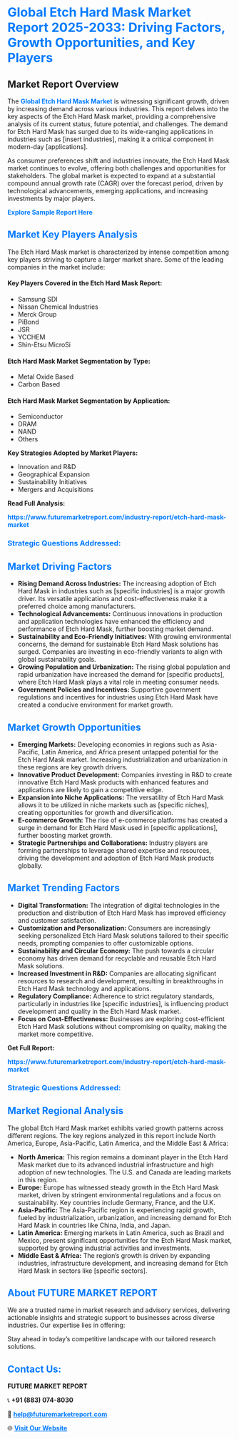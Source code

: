 <h1 style="color: #007BFF;">Global Etch Hard Mask Market Report 2025-2033: Driving Factors, Growth Opportunities, and Key Players</h1>

<section id="overview">
<h2>Market Report Overview</h2>
<p>The <a href="https://www.futuremarketreport.com/industry-report/etch-hard-mask-market" style="color: #007BFF; text-decoration: none;"><strong>Global Etch Hard Mask Market</strong></a> is witnessing significant growth, driven by increasing demand across various industries. This report delves into the key aspects of the Etch Hard Mask market, providing a comprehensive analysis of its current status, future potential, and challenges. The demand for Etch Hard Mask has surged due to its wide-ranging applications in industries such as [insert industries], making it a critical component in modern-day [applications].</p>
<p>As consumer preferences shift and industries innovate, the Etch Hard Mask market continues to evolve, offering both challenges and opportunities for stakeholders. The global market is expected to expand at a substantial compound annual growth rate (CAGR) over the forecast period, driven by technological advancements, emerging applications, and increasing investments by major players.</p>
</section>

<section id="overview">
<p><a href="https://www.futuremarketreport.com/request-sample/reportId=82225" style="color: #007BFF; text-decoration: none;"><strong>Explore Sample Report Here</strong></a></p>
</section>

<section id="key-players">
<h2 style="color: #007BFF;">Market Key Players Analysis</h2>
<p>The Etch Hard Mask market is characterized by intense competition among key players striving to capture a larger market share. Some of the leading companies in the market include:</p>
<h4>Key Players Covered in the Etch Hard Mask Report:</h4>
<ul><li>Samsung SDI</li><li>Nissan Chemical Industries</li><li>Merck Group</li><li>PiBond</li><li>JSR</li><li>YCCHEM</li><li>Shin-Etsu MicroSi</li></ul>
<h4>Etch Hard Mask Market Segmentation by Type:</h4>
<ul><li>Metal Oxide Based</li><li>Carbon Based</li></ul>

<h4>Etch Hard Mask Market Segmentation by Application:</h4>
<ul><li>Semiconductor</li><li>DRAM</li><li>NAND</li><li>Others</li></ul>
<p><strong>Key Strategies Adopted by Market Players:</strong></p>
<ul>
<li>Innovation and R&D</li>
<li>Geographical Expansion</li>
<li>Sustainability Initiatives</li>
<li>Mergers and Acquisitions</li>
</ul>
</section>

<section>
<p><strong>Read Full Analysis: </strong></p><a href="https://www.futuremarketreport.com/industry-report/etch-hard-mask-market" style="color: #007BFF; text-decoration: none;"><strong>https://www.futuremarketreport.com/industry-report/etch-hard-mask-market</strong></a>
<h3 style="color: #007BFF;">Strategic Questions Addressed:</h3>
</section>

<section id="driving-factors">
<h2 style="color: #007BFF;">Market Driving Factors</h2>
<ul>
<li><strong>Rising Demand Across Industries:</strong> The increasing adoption of Etch Hard Mask in industries such as [specific industries] is a major growth driver. Its versatile applications and cost-effectiveness make it a preferred choice among manufacturers.</li>
<li><strong>Technological Advancements:</strong> Continuous innovations in production and application technologies have enhanced the efficiency and performance of Etch Hard Mask, further boosting market demand.</li>
<li><strong>Sustainability and Eco-Friendly Initiatives:</strong> With growing environmental concerns, the demand for sustainable Etch Hard Mask solutions has surged. Companies are investing in eco-friendly variants to align with global sustainability goals.</li>
<li><strong>Growing Population and Urbanization:</strong> The rising global population and rapid urbanization have increased the demand for [specific products], where Etch Hard Mask plays a vital role in meeting consumer needs.</li>
<li><strong>Government Policies and Incentives:</strong> Supportive government regulations and incentives for industries using Etch Hard Mask have created a conducive environment for market growth.</li>
</ul>
</section>

<section id="growth-opportunities">
<h2 style="color: #007BFF;">Market Growth Opportunities</h2>
<ul>
<li><strong>Emerging Markets:</strong> Developing economies in regions such as Asia-Pacific, Latin America, and Africa present untapped potential for the Etch Hard Mask market. Increasing industrialization and urbanization in these regions are key growth drivers.</li>
<li><strong>Innovative Product Development:</strong> Companies investing in R&D to create innovative Etch Hard Mask products with enhanced features and applications are likely to gain a competitive edge.</li>
<li><strong>Expansion into Niche Applications:</strong> The versatility of Etch Hard Mask allows it to be utilized in niche markets such as [specific niches], creating opportunities for growth and diversification.</li>
<li><strong>E-commerce Growth:</strong> The rise of e-commerce platforms has created a surge in demand for Etch Hard Mask used in [specific applications], further boosting market growth.</li>
<li><strong>Strategic Partnerships and Collaborations:</strong> Industry players are forming partnerships to leverage shared expertise and resources, driving the development and adoption of Etch Hard Mask products globally.</li>
</ul>
</section>

<section id="trending-factors">
<h2 style="color: #007BFF;">Market Trending Factors</h2>
<ul>
<li><strong>Digital Transformation:</strong> The integration of digital technologies in the production and distribution of Etch Hard Mask has improved efficiency and customer satisfaction.</li>
<li><strong>Customization and Personalization:</strong> Consumers are increasingly seeking personalized Etch Hard Mask solutions tailored to their specific needs, prompting companies to offer customizable options.</li>
<li><strong>Sustainability and Circular Economy:</strong> The push towards a circular economy has driven demand for recyclable and reusable Etch Hard Mask solutions.</li>
<li><strong>Increased Investment in R&D:</strong> Companies are allocating significant resources to research and development, resulting in breakthroughs in Etch Hard Mask technology and applications.</li>
<li><strong>Regulatory Compliance:</strong> Adherence to strict regulatory standards, particularly in industries like [specific industries], is influencing product development and quality in the Etch Hard Mask market.</li>
<li><strong>Focus on Cost-Effectiveness:</strong> Businesses are exploring cost-efficient Etch Hard Mask solutions without compromising on quality, making the market more competitive.</li>
</ul>
</section>

<section>
<p><strong>Get Full Report: </strong></p><a href="https://www.futuremarketreport.com/industry-report/etch-hard-mask-market" style="color: #007BFF; text-decoration: none;"><strong>https://www.futuremarketreport.com/industry-report/etch-hard-mask-market</strong></a>
<h3 style="color: #007BFF;">Strategic Questions Addressed:</h3>
</section>


<section id="regional-analysis">
<h2 style="color: #007BFF;">Market Regional Analysis</h2>
<p>The global Etch Hard Mask market exhibits varied growth patterns across different regions. The key regions analyzed in this report include North America, Europe, Asia-Pacific, Latin America, and the Middle East & Africa:</p>
<ul>
<li><strong>North America:</strong> This region remains a dominant player in the Etch Hard Mask market due to its advanced industrial infrastructure and high adoption of new technologies. The U.S. and Canada are leading markets in this region.</li>
<li><strong>Europe:</strong> Europe has witnessed steady growth in the Etch Hard Mask market, driven by stringent environmental regulations and a focus on sustainability. Key countries include Germany, France, and the U.K.</li>
<li><strong>Asia-Pacific:</strong> The Asia-Pacific region is experiencing rapid growth, fueled by industrialization, urbanization, and increasing demand for Etch Hard Mask in countries like China, India, and Japan.</li>
<li><strong>Latin America:</strong> Emerging markets in Latin America, such as Brazil and Mexico, present significant opportunities for the Etch Hard Mask market, supported by growing industrial activities and investments.</li>
<li><strong>Middle East & Africa:</strong> The region’s growth is driven by expanding industries, infrastructure development, and increasing demand for Etch Hard Mask in sectors like [specific sectors].</li>
</ul>
</section>

<footer>
<h2 style="color: #007BFF;">About FUTURE MARKET REPORT</h2>
<p>We are a trusted name in market research and advisory services, delivering actionable insights and strategic support to businesses across diverse industries. Our expertise lies in offering:</p>

<p>Stay ahead in today’s competitive landscape with our tailored research solutions.</p>

<h2 style="color: #007BFF;">Contact Us:</h2>
<p><strong>FUTURE MARKET REPORT</strong></p>
<p>📞 <strong>+91 (883) 074-8030</strong></p>
<p>📧 <strong><a href="mailto:help@futuremarketreport.com" style="color: #007BFF;">help@futuremarketreport.com</a></strong></p>
<p>🌐 <strong><a href="https://www.futuremarketreport.com/" style="color: #007BFF;">Visit Our Website</a></strong></p>
</footer>